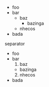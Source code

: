  - foo
 - bar
   - baz
     - bazinga
   - nhecos
 - bada

separator

 - foo
 - bar
   1. baz
     + bazinga
   2. nhecos
 - bada


